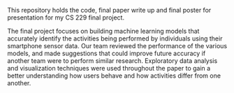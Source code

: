 This repository holds the code, final paper write up and final poster for presentation for my CS 229 final project. 

The final project focuses on building machine learning models that accurately identify the activities being performed by individuals 
using their smartphone sensor data. Our team reviewed the performance of the various models, and made suggestions that could improve
future accuracy if another team were to perform similar research. Exploratory data analysis and visualization techniques were used
throughout the paper to gain a better understanding how users behave and how activities differ from one another.